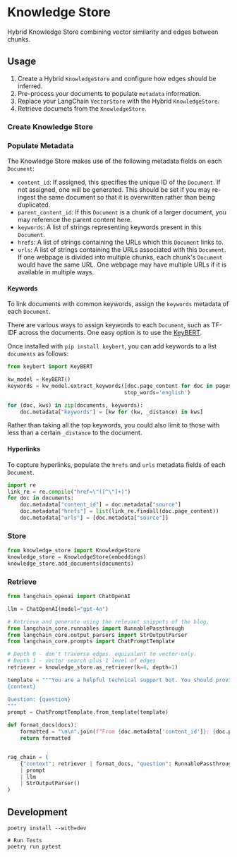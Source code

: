 # Knowledge Store

Hybrid Knowledge Store combining vector similarity and edges between chunks.

## Usage

1. Create a Hybrid `KnowledgeStore` and configure how edges should be inferred.
2. Pre-process your documents to populate `metadata` information.
3. Replace your LangChain `VectorStore` with the Hybrid `KnowledgeStore`.
4. Retrieve documets from the `KnowledgeStore`.

### Create Knowledge Store

### Populate Metadata

The Knowledge Store makes use of the following metadata fields on each `Document`:

- `content_id`: If assigned, this specifies the unique ID of the `Document`.
  If not assigned, one will be generated.
  This should be set if you may re-ingest the same document so that it is overwritten rather than being duplicated.
- `parent_content_id`: If this `Document` is a chunk of a larger document, you may reference the parent content here.
- `keywords`: A list of strings representing keywords present in this `Document`.
- `hrefs`: A list of strings containing the URLs which this `Document` links to.
- `urls`: A list of strings containing the URLs associated with this `Document`.
  If one webpage is divided into multiple chunks, each chunk's `Document` would have the same URL.
  One webpage may have multiple URLs if it is available in multiple ways.

#### Keywords

To link documents with common keywords, assign the `keywords` metadata of each `Document`.

There are various ways to assign keywords to each `Document`, such as TF-IDF across the documents.
One easy option is to use the [KeyBERT](https://maartengr.github.io/KeyBERT/index.html).

Once installed with `pip install keybert`, you can add keywords to a list `documents` as follows:

```python
from keybert import KeyBERT

kw_model = KeyBERT()
keywords = kw_model.extract_keywords([doc.page_content for doc in pages],
                                     stop_words='english')

for (doc, kws) in zip(documents, keywords):
    doc.metadata["keywords"] = [kw for (kw, _distance) in kws]
```

Rather than taking all the top keywords, you could also limit to those with less than a certain `_distance` to the document.

#### Hyperlinks

To capture hyperlinks, populate the `hrefs` and `urls` metadata fields of each `Document`.

```python
import re
link_re = re.compile("href=\"([^\"]+)")
for doc in documents:
    doc.metadata["content_id"] = doc.metadata["source"]
    doc.metadata["hrefs"] = list(link_re.findall(doc.page_content))
    doc.metadata["urls"] = [doc.metadata["source"]]
```

### Store

```python
from knowledge_store import KnowledgeStore
knowledge_store = KnowledgeStore(embeddings)
knowledge_store.add_documents(documents)
```

### Retrieve

```python
from langchain_openai import ChatOpenAI

llm = ChatOpenAI(model="gpt-4o")

# Retrieve and generate using the relevant snippets of the blog.
from langchain_core.runnables import RunnablePassthrough
from langchain_core.output_parsers import StrOutputParser
from langchain_core.prompts import ChatPromptTemplate

# Depth 0 - don't traverse edges. equivalent to vector-only.
# Depth 1 - vector search plus 1 level of edges
retriever = knowledge_store.as_retriever(k=4, depth=1)

template = """You are a helpful technical support bot. You should provide complete answers explaining the options the user has available to address their problem. Answer the question based only on the following context:
{context}

Question: {question}
"""
prompt = ChatPromptTemplate.from_template(template)

def format_docs(docs):
    formatted = "\n\n".join(f"From {doc.metadata['content_id']}: {doc.page_content}" for doc in docs)
    return formatted


rag_chain = (
    {"context": retriever | format_docs, "question": RunnablePassthrough()}
    | prompt
    | llm
    | StrOutputParser()
)
```

## Development

```shell
poetry install --with=dev

# Run Tests
poetry run pytest
```